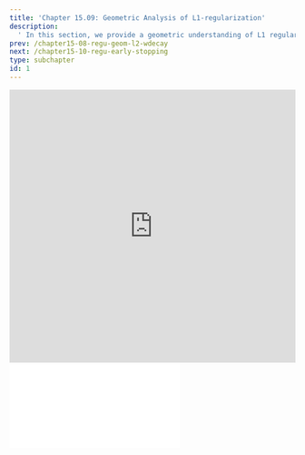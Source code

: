 ```yaml
---
title: 'Chapter 15.09: Geometric Analysis of L1-regularization'
description:
  ' In this section, we provide a geometric understanding of L1 regularization. '
prev: /chapter15-08-regu-geom-l2-wdecay
next: /chapter15-10-regu-early-stopping
type: subchapter
id: 1
---
```



<!-- Hier jetzt die neuen Links einpflegen -->


<exercise id="1" title="Video Lecture">
<iframe width="100%" height="480" src="https://www.youtube.com/embed/1EZUDh45Rkg" frameborder="0" allow="accelerometer; autoplay; encrypted-media; gyroscope; picture-in-picture" allowfullscreen></iframe>
</exercise>

<exercise id="2" title="Slides">
<object data="pdfs/15/slides-regu-geom-l1.pdf" type="application/pdf" style="width:100%;height:480px">
    <embed src="pdfs/15/slides-regu-geom-l1.pdf" type="application/pdf" />
</object>
</exercise>



